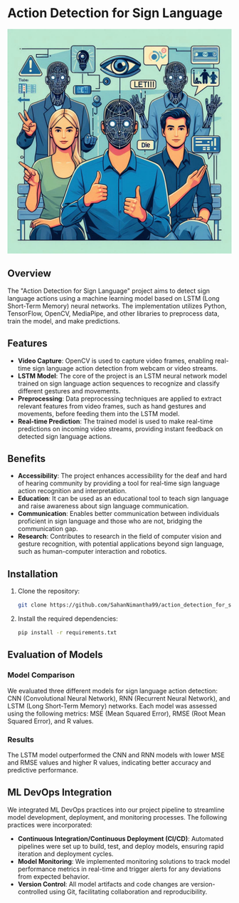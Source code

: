 # Action Detection for Sign Language

![Sign Language Action Detection](docs/Images/sign_language_detection.jpg)

## Overview

The "Action Detection for Sign Language" project aims to detect sign language actions using a machine learning model based on LSTM (Long Short-Term Memory) neural networks. The implementation utilizes Python, TensorFlow, OpenCV, MediaPipe, and other libraries to preprocess data, train the model, and make predictions.

## Features

- **Video Capture**: OpenCV is used to capture video frames, enabling real-time sign language action detection from webcam or video streams.
- **LSTM Model**: The core of the project is an LSTM neural network model trained on sign language action sequences to recognize and classify different gestures and movements.
- **Preprocessing**: Data preprocessing techniques are applied to extract relevant features from video frames, such as hand gestures and movements, before feeding them into the LSTM model.
- **Real-time Prediction**: The trained model is used to make real-time predictions on incoming video streams, providing instant feedback on detected sign language actions.

## Benefits

- **Accessibility**: The project enhances accessibility for the deaf and hard of hearing community by providing a tool for real-time sign language action recognition and interpretation.
- **Education**: It can be used as an educational tool to teach sign language and raise awareness about sign language communication.
- **Communication**: Enables better communication between individuals proficient in sign language and those who are not, bridging the communication gap.
- **Research**: Contributes to research in the field of computer vision and gesture recognition, with potential applications beyond sign language, such as human-computer interaction and robotics.

## Installation

1. Clone the repository:

   ```bash
   git clone https://github.com/SahanNimantha99/action_detection_for_sign_language-
   ```

2. Install the required dependencies:

   ```bash
   pip install -r requirements.txt
   ```

## Evaluation of Models

### Model Comparison

We evaluated three different models for sign language action detection: CNN (Convolutional Neural Network), RNN (Recurrent Neural Network), and LSTM (Long Short-Term Memory) networks. Each model was assessed using the following metrics: MSE (Mean Squared Error), RMSE (Root Mean Squared Error), and R values.

### Results

The LSTM model outperformed the CNN and RNN models with lower MSE and RMSE values and higher R values, indicating better accuracy and predictive performance.

## ML DevOps Integration

We integrated ML DevOps practices into our project pipeline to streamline model development, deployment, and monitoring processes. The following practices were incorporated:

- **Continuous Integration/Continuous Deployment (CI/CD)**: Automated pipelines were set up to build, test, and deploy models, ensuring rapid iteration and deployment cycles.
- **Model Monitoring**: We implemented monitoring solutions to track model performance metrics in real-time and trigger alerts for any deviations from expected behavior.
- **Version Control**: All model artifacts and code changes are version-controlled using Git, facilitating collaboration and reproducibility.
